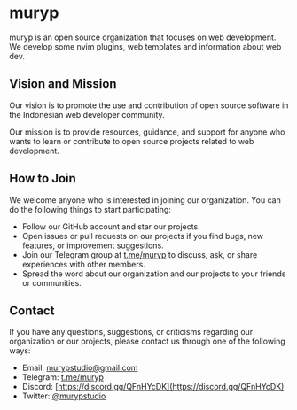 # muryp

muryp is an open source organization that focuses on web development. We develop some nvim plugins, web templates and information about web dev.

## Vision and Mission

Our vision is to promote the use and contribution of open source software in the Indonesian web developer community.

Our mission is to provide resources, guidance, and support for anyone who wants to learn or contribute to open source projects related to web development.

## How to Join

We welcome anyone who is interested in joining our organization. You can do the following things to start participating:

- Follow our GitHub account and star our projects.
- Open issues or pull requests on our projects if you find bugs, new features, or improvement suggestions.
- Join our Telegram group at [t.me/muryp](https://t.me/muryp) to discuss, ask, or share experiences with other members.
- Spread the word about our organization and our projects to your friends or communities.

## Contact

If you have any questions, suggestions, or criticisms regarding our organization or our projects, please contact us through one of the following ways:

- Email: murypstudio@gmail.com
- Telegram: [t.me/muryp](https://t.me/muryp)
- Discord: [https://discord.gg/QFnHYcDK](https://discord.gg/QFnHYcDK)
- Twitter: [@murypstudio](https://twitter.com/murypstudio)
